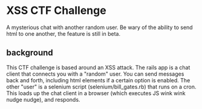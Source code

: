 # XSS CTF Challenge

A mysterious chat with another random user. Be wary of the ability to send html to one another, the feature is still in beta.

## background

This CTF challenge is based around an XSS attack. The rails app is a chat client that connects you with a "random" user. You can send messages back and forth, including html elements if a certain option is enabled. The other "user" is a selenium script (selenium/bill_gates.rb) that runs on a cron. This loads up the chat client in a browser (which executes JS wink wink nudge nudge), and responds.
